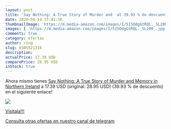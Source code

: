 ```yaml
---
layout: post
title: 'Say Nothing: A True Story of Murder and  al 39.93 % de descuento'
date: 2020-04-14 15:41:16
thumbnailImage: 'https://m.media-amazon.com/images/I/515OdgGtRQL._SL200_.jpg'
images: [ 'https://m.media-amazon.com/images/I/515OdgGtRQL._SL200_.jpg' ]
comments: true
category: ofertas
author: ring
slug: 0385521316
description:
actualPrice: 17.39 USD
comparePrice: 28.95 USD
inStock: true
---
```


Ahora mismo tienes [Say Nothing: A True Story of Murder and Memory in Northern Ireland](https://www.amazon.com/dp/0385521316/?tag=redken08-20) a 17.39 USD (original: 28.95 USD) (39.93 %  de descuento) en el siguiente enlace!

[![](https://m.media-amazon.com/images/I/515OdgGtRQL._SL200_.jpg)](https://www.amazon.com/dp/0385521316/?tag=redken08-20)

[Visítala!!!](https://www.amazon.com/dp/0385521316/?tag=redken08-20)

[Consulta otras ofertas en nuestro canal de telegram](https://t.me/s/ofertas25)
